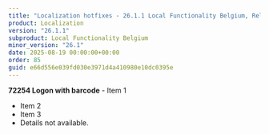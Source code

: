 ```yaml
---
title: "Localization hotfixes - 26.1.1 Local Functionality Belgium, Release date August 19, 2025 - Hotfixes"
product: Localization
version: "26.1.1"
subproduct: Local Functionality Belgium
minor_version: "26.1"
date: 2025-08-19 00:00:00+00:00
order: 85
guid: e66d556e039fd030e3971d4a410980e10dc0395e
---
```


**72254 Logon with barcode** - Item 1- Item 2- Item 3- Details not available.

